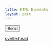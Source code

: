 ```yaml
---
title: HTML Elements
layout: post
---
```


<!-- <svelte:head>

  <script src="//cdnjs.cloudflare.com/ajax/libs/jquery/2.2.2/jquery.min.js"></script>
  <script src="//cdn.rawgit.com/smore-inc/clippy.js/master/build/clippy.min.js"></script>

</svelte:head> -->

<script>
  import Intro from "$lib/components/intro.md"
  import Home from "$lib/components/home.md"

  import { onMount } from 'svelte';

  let bonzi = null ;
  let bonzi_shown = false;

  onMount(() => {
      console.log('onMount');

      loadBonzi();
  });

  function loadBonzi() {
      clippy.load('Bonzi', function(agent){

          bonzi = agent;

      });
  }

  async function bonziButton(){

      if (!bonzi_shown){
          bonzi.show();
          console.log('revealing bonzi');
          bonzi_shown = true;
      }
  }


</script>

<button on:click={bonziButton}>
    Bonzi
</button>

<Intro />
<Home />

<svelte:head>
  <title>Home | Samuel Hodges</title>
  <meta name="description" content="A minimal content focused markdown sveltekit template.">
</svelte:head>